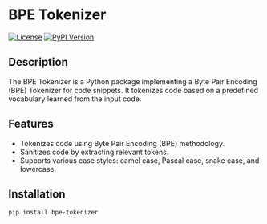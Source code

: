 # BPE Tokenizer

[![License](https://img.shields.io/badge/license-MIT-blue.svg)](https://opensource.org/licenses/MIT)
[![PyPI Version](https://img.shields.io/pypi/v/bpe-tokenizer.svg)](https://pypi.org/project/bpe-tokenizer/)

## Description

The BPE Tokenizer is a Python package implementing a Byte Pair Encoding (BPE) Tokenizer for code snippets. It tokenizes code based on a predefined vocabulary learned from the input code.

## Features

- Tokenizes code using Byte Pair Encoding (BPE) methodology.
- Sanitizes code by extracting relevant tokens.
- Supports various case styles: camel case, Pascal case, snake case, and lowercase.

## Installation

```bash
pip install bpe-tokenizer
```
